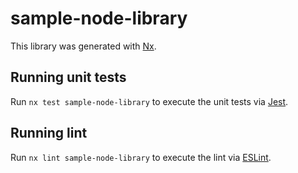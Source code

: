 # sample-node-library

This library was generated with [Nx](https://nx.dev).

## Running unit tests

Run `nx test sample-node-library` to execute the unit tests via [Jest](https://jestjs.io).

## Running lint

Run `nx lint sample-node-library` to execute the lint via [ESLint](https://eslint.org/).

